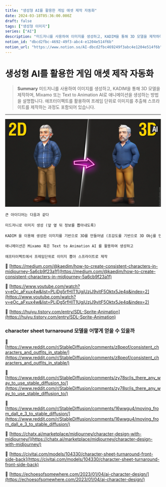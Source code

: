 ```yaml
---
title: "생성형 AI를 활용한 게임 애셋 제작 자동화"
date: 2024-03-18T05:36:00.000Z
draft: false
tags: ["생성형 이미지"]
series: ["AI"]
description: "미드저니를 사용하여 이미지를 생성하고, KADIM을 통해 3D 모델을 제작하며, Mixamo 또는 Text to Animation AI로 애니메이션을 생성하는 방법을 설명합니다. 애프터이펙트를 활용하여 프레임 단위로 이미지를 추출해 스프라이트를 제작하는 과정도 포함되어 있습니다."
notion_id: "dbcd2fbc-4692-49f3-abc4-e1204e514f6b"
notion_url: "https://www.notion.so/AI-dbcd2fbc469249f3abc4e1204e514f6b"
---
```


# 생성형 AI를 활용한 게임 애셋 제작 자동화

> **Summary**
> 미드저니를 사용하여 이미지를 생성하고, KADIM을 통해 3D 모델을 제작하며, Mixamo 또는 Text to Animation AI로 애니메이션을 생성하는 방법을 설명합니다. 애프터이펙트를 활용하여 프레임 단위로 이미지를 추출해 스프라이트를 제작하는 과정도 포함되어 있습니다.

---

![Image](image_54e09a177d4e.png)

```latex
큰 아이디어는 다음과 같다

미드저니로 이미지 생성 (앞 옆 뒤 정보를 뽑아내도록)

KADIM 을 이용해 생성된 이미지를 기반으로 3D를 만들어냄 (조감도를 기반으로 3D Obj를 만들어냄)

애니메이션은 Mixamo 혹은 Text to Animation AI 를 활용하여 생성하고

애프터이펙트에서 프레임단위로 이미지 뽑아 스프라이트로 제작
```

🔗 [https://medium.com/@kaedim/how-to-create-consistent-characters-in-midjourney-5a6cb9f23a1f](https://medium.com/@kaedim/how-to-create-consistent-characters-in-midjourney-5a6cb9f23a1f)

🔗 [https://www.youtube.com/watch?v=eOc_aFxux4w&list=PLjDg5rfHIT1UgjUzjJ9vitF5Oktx5Je4q&index=2](https://www.youtube.com/watch?v=eOc_aFxux4w&list=PLjDg5rfHIT1UgjUzjJ9vitF5Oktx5Je4q&index=2)

🔗 [https://huiyu.tistory.com/entry/SDL-Sprite-Animation](https://huiyu.tistory.com/entry/SDL-Sprite-Animation)


### character sheet turnaround 모델을 어떻게 얻을 수 있을까

🔗 [https://www.reddit.com/r/StableDiffusion/comments/z8peof/consistent_characters_and_outfits_in_stable/](https://www.reddit.com/r/StableDiffusion/comments/z8peof/consistent_characters_and_outfits_in_stable/)

🔗 [https://www.reddit.com/r/StableDiffusion/comments/zy78sr/is_there_any_way_to_use_stable_diffusion_to/](https://www.reddit.com/r/StableDiffusion/comments/zy78sr/is_there_any_way_to_use_stable_diffusion_to/)

🔗 [https://www.reddit.com/r/StableDiffusion/comments/16wwgu4/moving_from_dall_e_3_to_stable_diffusion/](https://www.reddit.com/r/StableDiffusion/comments/16wwgu4/moving_from_dall_e_3_to_stable_diffusion/)

🔗 [https://chatx.ai/marketplace/midjourney/character-design-with-midjourney/](https://chatx.ai/marketplace/midjourney/character-design-with-midjourney/)

🔗 [https://civitai.com/models/104330/character-sheet-turnaround-front-side-back](https://civitai.com/models/104330/character-sheet-turnaround-front-side-back)

🔗 [https://echoesofsomewhere.com/2023/01/04/ai-character-design/](https://echoesofsomewhere.com/2023/01/04/ai-character-design/)

